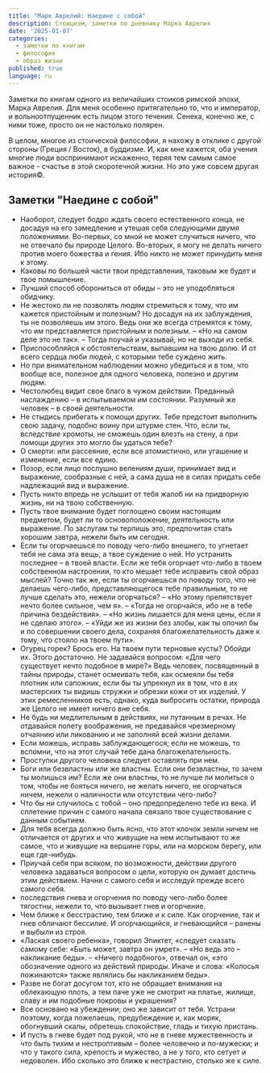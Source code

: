 ```yaml
---
title: "Марк Аврелий: Наедине с собой" 
description: Стоицизм, заметки по дневнику Марка Аврелия
date: '2025-01-07'
categories:
  - заметки по книгам
  - философия
  - образ жизни
published: true
language: ru
---
```


Заметки по книгам одного из величайших стоиков римской эпохи, Марка Аврелия. Для меня особенно притягательно то, что и император, и вольноотпущенник есть лицом этого течения. 
Сенека, конечно же, с ними тоже, просто он не настолько полярен.

В целом, многое из стоической философии, я нахожу в отклике с другой стороны (Греция / Восток), в буддизме. И, как мне кажется, оба учения многие люди воспринимают искаженно, теряя тем самым самое важное - счастье в этой скоротечной жизни. Но это уже совсем другая история©.

## Заметки "Наедине с собой"

- Наоборот, следует бодро ждать своего естественного конца, не досадуя на его замедление и  утешая себя следующими двумя положениями. Во-первых, со мной не может случиться ничего, что не отвечало бы природе Целого. Во-вторых, я  могу не делать ничего против моего божества и  гения. Ибо никто не может принудить меня к  этому.
- Каковы по большей части твои представления, таковым же будет и  твое помышление.
- Лучший способ оборониться от обиды  – это не уподобляться обидчику.
- Не жестоко ли не позволять людям стремиться к  тому, что им кажется пристойным и  полезным? Но досадуя на их заблуждения, ты не позволяешь им этого. Ведь они же всегда стремятся к  тому, что им представляется пристойным и  полезным.  – «Но на самом деле это не так».  – Тогда поучай и  указывай, но не выходи из себя.
- Приспособляйся к  обстоятельствам, выпавшим на твою долю. И  от всего сердца люби людей, с  которыми тебе суждено жить.
- Но при внимательном наблюдении можно убедиться и  в  том, что вообще все, полезное для одного человека, полезно и  другим людям.
- Честолюбец видит свое благо в  чужом действии. Преданный наслаждению  – в  испытываемом им состоянии. Разумный же человек  – в  своей деятельности.
- Не стыдись прибегать к  помощи других. Тебе предстоит выполнить свою задачу, подобно воину при штурме стен. Что, если ты, вследствие хромоты, не сможешь один влезть на стену, а  при помощи других это могло бы удаться тебе?
- О смерти: или рассеяние, если все атомистично, или угашение и  изменение, если все едино.
- Позор, если лицо послушно велениям души, принимает вид и  выражение, сообразные с  ней, а  сама душа не в  силах придать себе надлежащий вид и  выражение.
- Пусть никто впредь не услышит от тебя жалоб ни на придворную жизнь, ни на твою собственную.
- Пусть твое внимание будет поглощено своим настоящим предметом, будет ли то основоположение, деятельность или выражение.
  По заслугам ты терпишь это, предпочитая стать хорошим завтра, нежели быть им сегодня.
- Если ты огорчаешься по поводу чего-либо внешнего, то угнетает тебя не сама эта вещь, а  твое суждение о  ней. Но устранить последнее  – в  твоей власти. Если же тебя огорчает что-либо в  твоем собственном настроении, то кто мешает тебе исправить свой образ мыслей? Точно так же, если ты огорчаешься по поводу того, что не делаешь чего-либо, представляющегося тебе правильным, то не лучше сделать это, нежели огорчаться?  – «Но этому препятствует нечто более сильное, чем я».  – «Тогда не огорчайся, ибо не в  тебе причина бездействия».  – «Но жизнь лишается для меня цены, если я  не сделаю этого».  – «Уйди же из жизни без злобы, как ты опочил бы и  по совершении своего дела, сохраняя благожелательность даже к  тому, что стояло на твоем пути».
- Огурец горек? Брось его. На твоем пути терновые кусты? Обойди их. Этого достаточно. Не задавайся вопросом: «Для чего существует нечто подобное в  мире?» Ведь человек, посвященный в  тайны природы, станет осмеивать тебя, как осмеяли бы тебя плотник или сапожник, если бы ты упрекнул их в  том, что в  их мастерских ты видишь стружки и  обрезки кожи от их изделий. У  этих ремесленников есть, однако, куда выбросить остатки, природа же Целого не имеет ничего вне себя.
- Не будь ни медлительным в  действиях, ни путанным в  речах. Не отдавайся полету воображения, не предавайся чрезмерному отчаянию или ликованию и  не заполняй всей жизни делами.
- Если можешь, исправь заблуждающегося; если не можешь, то вспомни, что на этот случай тебе дана благожелательность.
- Проступки другого человека следует оставлять при нем.
- Боги или безвластны или же властны. Если они безвластны, то зачем ты молишься им? Если же они властны, то не лучше ли молиться о  том, чтобы не бояться ничего, не желать ничего, не огорчаться ничем, нежели о  наличности или отсутствии чего-либо?
- Что бы ни случилось с  тобой  – оно предопределено тебе из века. И  сплетение причин с  самого начала связало твое существование с данным событием.
- Для тебя всегда должно быть ясно, что этот клочок земли ничем не отличается от других и  что живущие на нем испытывают то же самое, что и  живущие на вершине горы, или на морском берегу, или еще где-нибудь.
- Приучай себя при всяком, по возможности, действии другого человека задаваться вопросом о  цели, которую он думает достичь этим действием. Начни с  самого себя и  исследуй прежде всего самого себя.
- последствия гнева и  огорчения по поводу чего-либо более тягостны, нежели то, что вызывает гнев и  огорчение.
- Чем ближе к  бесстрастию, тем ближе и  к  силе. Как огорчение, так и  гнев обличают бессилие. И  огорчающийся, и  гневающийся  – ранены и  выбыли из строя.
- «Лаская своего ребенка», говорил Эпиктет, «следует сказать самому себе: «Быть может, завтра он умрет».  – «Но ведь это  – накликание беды».  – «Ничего подобного», отвечал он, «это обозначение одного из действий природы. Иначе и  слова: «Колосья пожинаются» также являлись бы накликанием беды».
- Разве не богат досугом тот, кто не обращает внимания на облекающую плоть, а  тем паче уже не смотрит на платье, жилище, славу и  им подобные покровы и  украшения?
- Все основано на убеждении; оно же зависит от тебя. Устрани поэтому, когда пожелаешь, предубеждение  и, как моряк, обогнувший скалы, обретешь спокойствие, гладь и  тихую пристань.
- И пусть в гневе будет под рукой, что не в гневе мужественность и что быть тихим и нестроптивым  – более человечно и по-мужески; и  что у такого сила, крепость и мужество, а не у того, кто сетует и недоволен. Ибо сколько это ближе к нестрастию, столько же к силе.